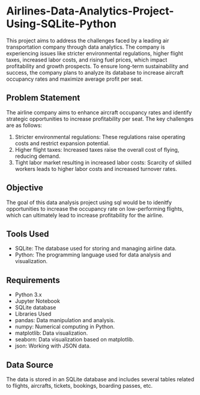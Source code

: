 # Airlines-Data-Analytics-Project-Using-SQLite-Python

This project aims to address the challenges faced by a leading air transportation company through data analytics. The company is experiencing issues like stricter environmental regulations, higher flight taxes, increased labor costs, and rising fuel prices, which impact profitability and growth prospects. To ensure long-term sustainability and success, the company plans to analyze its database to increase aircraft occupancy rates and maximize average profit per seat.

## Problem Statement
The airline company aims to enhance aircraft occupancy rates and identify strategic opportunities to increase profitability per seat. The key challenges are as follows:

1. Stricter environmental regulations: These regulations raise operating costs and restrict expansion potential.
2. Higher flight taxes: Increased taxes raise the overall cost of flying, reducing demand.
3. Tight labor market resulting in increased labor costs: Scarcity of skilled workers leads to higher labor costs and increased turnover rates.

## Objective
The goal of this data analysis project using sql would be to idenitfy opportunities to increase the occupancy rate on low-performing flights, which can ultimately lead to increase profitability for the airline.

## Tools Used
- SQLite: The database used for storing and managing airline data.
- Python: The programming language used for data analysis and visualization.

## Requirements
- Python 3.x
- Jupyter Notebook
- SQLite database
- Libraries Used
- pandas: Data manipulation and analysis.
- numpy: Numerical computing in Python.
- matplotlib: Data visualization.
- seaborn: Data visualization based on matplotlib.
- json: Working with JSON data.

## Data Source
The data is stored in an SQLite database and includes several tables related to flights, aircrafts, tickets, bookings, boarding passes, etc.
